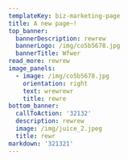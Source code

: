 ```yaml
---
templateKey: biz-marketing-page
title: A new page~!
top_banner:
  bannerDescription: rewrew
  bannerLogo: /img/co5b5678.jpg
  bannerTitle: Wfwer
read_more: rewrew
image_panels:
  - image: /img/co5b5678.jpg
    orientation: right
    text: wrewrewr
    title: rewre
bottom_banner:
  callToAction: '32132'
  description: rewrew
  image: /img/juice_2.jpeg
  title: rewr
markdown: '321321'
---
```


